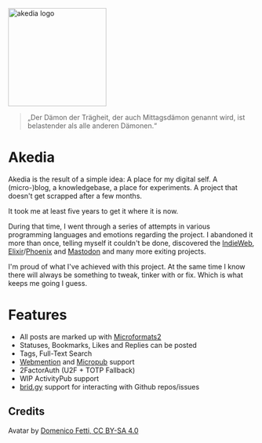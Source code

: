 <img src="https://git.inhji.de/inhji/akedia/raw/branch/master/akedia.jpg" alt="akedia logo" width="200"/>

> „Der Dämon der Trägheit, der auch Mittagsdämon genannt wird, ist belastender als alle anderen Dämonen.“

# Akedia

Akedia is the result of a simple idea: A place for my digital self. A (micro-)blog, a knowledgebase, a place for experiments. A project that doesn't get scrapped after a few months. 

It took me at least five years to get it where it is now. 

During that time, I went through a series of attempts in various programming languages and emotions regarding the project. I abandoned it more than once, telling myself it couldn't be done, discovered the [IndieWeb](https://indieweb.org), [Elixir](https://indieweb.org)/[Phoenix](https://www.phoenixframework.org/) and [Mastodon](https://joinmastodon.org/) and many more exiting projects.

I'm proud of what I've achieved with this project. At the same time I know there will always be something to tweak, tinker with or fix. Which is what keeps me going I guess.

# Features

* All posts are marked up with [Microformats2](http://microformats.org/)
* Statuses, Bookmarks, Likes and Replies can be posted
* Tags, Full-Text Search
* [Webmention](https://indieweb.org/Webmention) and [Micropub](https://indieweb.org/Micropub) support
* 2FactorAuth (U2F + TOTP Fallback)
* WIP ActivityPub support
* [brid.gy](https://brid.gy/) support for interacting with Github repos/issues

## Credits

Avatar by [Domenico Fetti, CC BY-SA 4.0](https://commons.wikimedia.org/w/index.php?curid=54113550)
